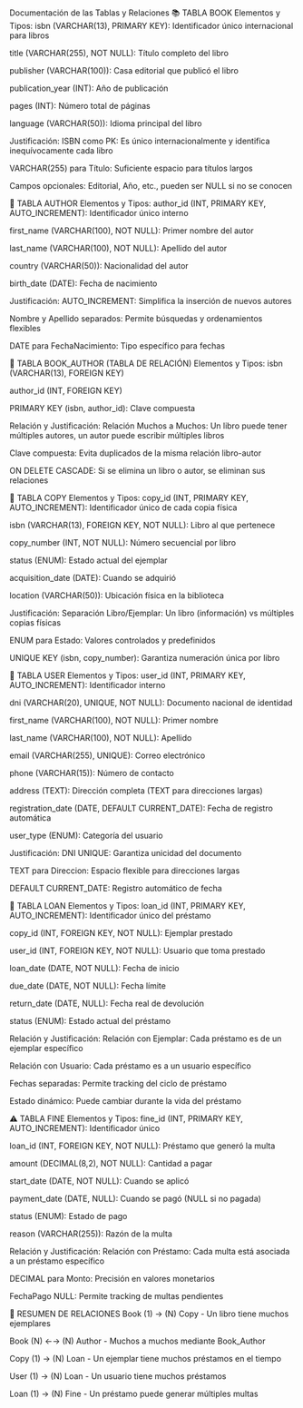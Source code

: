 Documentación de las Tablas y Relaciones
📚 TABLA BOOK
Elementos y Tipos:
isbn (VARCHAR(13), PRIMARY KEY): Identificador único internacional para libros

title (VARCHAR(255), NOT NULL): Título completo del libro

publisher (VARCHAR(100)): Casa editorial que publicó el libro

publication_year (INT): Año de publicación

pages (INT): Número total de páginas

language (VARCHAR(50)): Idioma principal del libro

Justificación:
ISBN como PK: Es único internacionalmente y identifica inequívocamente cada libro

VARCHAR(255) para Título: Suficiente espacio para títulos largos

Campos opcionales: Editorial, Año, etc., pueden ser NULL si no se conocen

👤 TABLA AUTHOR
Elementos y Tipos:
author_id (INT, PRIMARY KEY, AUTO_INCREMENT): Identificador único interno

first_name (VARCHAR(100), NOT NULL): Primer nombre del autor

last_name (VARCHAR(100), NOT NULL): Apellido del autor

country (VARCHAR(50)): Nacionalidad del autor

birth_date (DATE): Fecha de nacimiento

Justificación:
AUTO_INCREMENT: Simplifica la inserción de nuevos autores

Nombre y Apellido separados: Permite búsquedas y ordenamientos flexibles

DATE para FechaNacimiento: Tipo específico para fechas

🔗 TABLA BOOK_AUTHOR (TABLA DE RELACIÓN)
Elementos y Tipos:
isbn (VARCHAR(13), FOREIGN KEY)

author_id (INT, FOREIGN KEY)

PRIMARY KEY (isbn, author_id): Clave compuesta

Relación y Justificación:
Relación Muchos a Muchos: Un libro puede tener múltiples autores, un autor puede escribir múltiples libros

Clave compuesta: Evita duplicados de la misma relación libro-autor

ON DELETE CASCADE: Si se elimina un libro o autor, se eliminan sus relaciones

📖 TABLA COPY
Elementos y Tipos:
copy_id (INT, PRIMARY KEY, AUTO_INCREMENT): Identificador único de cada copia física

isbn (VARCHAR(13), FOREIGN KEY, NOT NULL): Libro al que pertenece

copy_number (INT, NOT NULL): Número secuencial por libro

status (ENUM): Estado actual del ejemplar

acquisition_date (DATE): Cuando se adquirió

location (VARCHAR(50)): Ubicación física en la biblioteca

Justificación:
Separación Libro/Ejemplar: Un libro (información) vs múltiples copias físicas

ENUM para Estado: Valores controlados y predefinidos

UNIQUE KEY (isbn, copy_number): Garantiza numeración única por libro

👥 TABLA USER
Elementos y Tipos:
user_id (INT, PRIMARY KEY, AUTO_INCREMENT): Identificador interno

dni (VARCHAR(20), UNIQUE, NOT NULL): Documento nacional de identidad

first_name (VARCHAR(100), NOT NULL): Primer nombre

last_name (VARCHAR(100), NOT NULL): Apellido

email (VARCHAR(255), UNIQUE): Correo electrónico

phone (VARCHAR(15)): Número de contacto

address (TEXT): Dirección completa (TEXT para direcciones largas)

registration_date (DATE, DEFAULT CURRENT_DATE): Fecha de registro automática

user_type (ENUM): Categoría del usuario

Justificación:
DNI UNIQUE: Garantiza unicidad del documento

TEXT para Direccion: Espacio flexible para direcciones largas

DEFAULT CURRENT_DATE: Registro automático de fecha

🔄 TABLA LOAN
Elementos y Tipos:
loan_id (INT, PRIMARY KEY, AUTO_INCREMENT): Identificador único del préstamo

copy_id (INT, FOREIGN KEY, NOT NULL): Ejemplar prestado

user_id (INT, FOREIGN KEY, NOT NULL): Usuario que toma prestado

loan_date (DATE, NOT NULL): Fecha de inicio

due_date (DATE, NOT NULL): Fecha límite

return_date (DATE, NULL): Fecha real de devolución

status (ENUM): Estado actual del préstamo

Relación y Justificación:
Relación con Ejemplar: Cada préstamo es de un ejemplar específico

Relación con Usuario: Cada préstamo es a un usuario específico

Fechas separadas: Permite tracking del ciclo de préstamo

Estado dinámico: Puede cambiar durante la vida del préstamo

⚠️ TABLA FINE
Elementos y Tipos:
fine_id (INT, PRIMARY KEY, AUTO_INCREMENT): Identificador único

loan_id (INT, FOREIGN KEY, NOT NULL): Préstamo que generó la multa

amount (DECIMAL(8,2), NOT NULL): Cantidad a pagar

start_date (DATE, NOT NULL): Cuando se aplicó

payment_date (DATE, NULL): Cuando se pagó (NULL si no pagada)

status (ENUM): Estado de pago

reason (VARCHAR(255)): Razón de la multa

Relación y Justificación:
Relación con Préstamo: Cada multa está asociada a un préstamo específico

DECIMAL para Monto: Precisión en valores monetarios

FechaPago NULL: Permite tracking de multas pendientes

🔗 RESUMEN DE RELACIONES
Book (1) → (N) Copy - Un libro tiene muchos ejemplares

Book (N) ←→ (N) Author - Muchos a muchos mediante Book_Author

Copy (1) → (N) Loan - Un ejemplar tiene muchos préstamos en el tiempo

User (1) → (N) Loan - Un usuario tiene muchos préstamos

Loan (1) → (N) Fine - Un préstamo puede generar múltiples multas